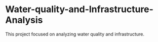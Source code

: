 # Water-quality-and-Infrastructure-Analysis
This project focused on analyzing water quality and infrastructure.
